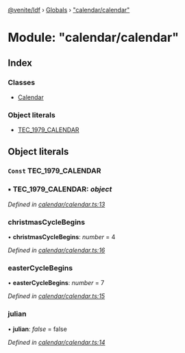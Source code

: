 [@venite/ldf](../README.md) › [Globals](../globals.md) › ["calendar/calendar"](_calendar_calendar_.md)

# Module: "calendar/calendar"

## Index

### Classes

* [Calendar](../classes/_calendar_calendar_.calendar.md)

### Object literals

* [TEC_1979_CALENDAR](_calendar_calendar_.md#const-tec_1979_calendar)

## Object literals

### `Const` TEC_1979_CALENDAR

### ▪ **TEC_1979_CALENDAR**: *object*

*Defined in [calendar/calendar.ts:13](https://github.com/gbj/venite/blob/28faca1/ldf/src/calendar/calendar.ts#L13)*

###  christmasCycleBegins

• **christmasCycleBegins**: *number* = 4

*Defined in [calendar/calendar.ts:16](https://github.com/gbj/venite/blob/28faca1/ldf/src/calendar/calendar.ts#L16)*

###  easterCycleBegins

• **easterCycleBegins**: *number* = 7

*Defined in [calendar/calendar.ts:15](https://github.com/gbj/venite/blob/28faca1/ldf/src/calendar/calendar.ts#L15)*

###  julian

• **julian**: *false* = false

*Defined in [calendar/calendar.ts:14](https://github.com/gbj/venite/blob/28faca1/ldf/src/calendar/calendar.ts#L14)*
